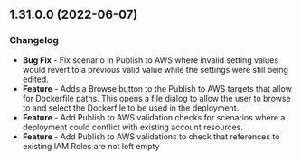 ## 1.31.0.0 (2022-06-07)

### Changelog
- **Bug Fix** - Fix scenario in Publish to AWS where invalid setting values would revert to a previous valid value while the settings were still being edited.
- **Feature** - Adds a Browse button to the Publish to AWS targets that allow for Dockerfile paths. This opens a file dialog to allow the user to browse to and select the Dockerfile to be used in the deployment.
- **Feature** - Add Publish to AWS validation checks for scenarios where a deployment could conflict with existing account resources.
- **Feature** - Add Publish to AWS validations to check that references to existing IAM Roles are not left empty